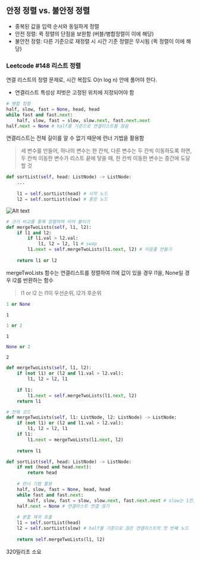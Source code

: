 ## **안정 정렬 vs. 불안정 정렬**
* 중복된 값을 입력 순서와 동일하게 정렬
* 안전 정렬: 퀵 정렬의 단점을 보완함 (버블/병합정렬이 이에 해당)
* 불안전 정렬: 다른 기준으로 재정렬 시 시간 기준 정렬은 무시됨 (퀵 정렬이 이에 해당)

### **Leetcode #148 리스트 정렬**
연결 리스트의 정렬 문제로, 시간 복잡도 O(n log n) 안에 풀어야 한다.
* 연결리스트 특성상 피벗은 고정된 위치에 지정되어야 함


```python 
# 병합 정렬
half, slow, fast = None, head, head
while fast and fast.next:
    half, slow, fast = slow, slow.next, fast.next.next
half.next = None # half를 기준으로 연결리스트를 끊음
```

연결리스트는 전체 길이를 알 수 없기 때문에 런너 기법을 활용함
> 세 변수를 만들어, 하나의 변수는 한 칸씩, 다른 변수는 두 칸씩 이동하도록 하면, 두 칸씩 이동한 변수가 리스트 끝에 닿을 때, 한 칸씩 이동한 변수는 중간에 도달할 것


```python
def sortList(self, head: ListNode) -> ListNode:
    ...
    
    l1 = self.sortList(head) # 시작 노드
    l2 = self.sortList(slow) # 중앙 노드
```

![Alt text](정렬_분할정복.jpg)


```python
# 크기 비교를 통해 정렬하며 이어 붙이기 
def mergeTwoLists(self, l1, l2):
    if l1 and l2:
        if l1.val > l2.val:
            l1, l2 = l2, l1 # swap
        l1.next = self.mergeTwoLists(l1.next, l2) # 이음줄 만들기
        
    return l1 or l2
```

mergeTwoLists 함수는 연결리스트를 정렬하여 l1에 값이 있을 경우 l1을, None일 경우 l2를 반환하는 함수
> l1 or l2 는 l1이 우선순위, l2가 후순위


```python
1 or None
```




    1




```python
1 or 2
```




    1




```python
None or 2
```




    2




```python
def mergeTwoLists(self, l1, l2):
    if (not l1) or (l2 and l1.val > l2.val):
        l1, l2 = l2, l1
    
    if l1:
        l1.next = self.mergeTwoLists(l1.next, l2)
    return l1
```


```python
# 전체 코드
def mergeTwoLists(self, l1: ListNode, l2: ListNode) -> ListNode:
    if (not l1) or (l2 and l1.val > l2.val):
        l1, l2 = l2, l1
    if l1:
        l1.next = mergeTwoLists(l1.next, l2)
    
    return l1

def sortList(self, head: ListNode) -> ListNode:
    if not (head and head.next):
        return head
    
    # 런너 기법 활용
    half, slow, fast = None, head, head
    while fast and fast.next:
        half, slow, fast = slow, slow.next, fast.next.next # slow는 1칸, fast는 2칸 이동
    half.next = None # 연결리스트 연결 끊기
    
    # 분할 재귀 호출
    l1 = self.sortList(head)
    l2 = self.sortList(slow) # half를 기준으로 끊은 연결리스트의 첫 번째 노드
    
    return self.mergeTwoLists(l1, l2)
```

320밀리초 소요


```python

```
